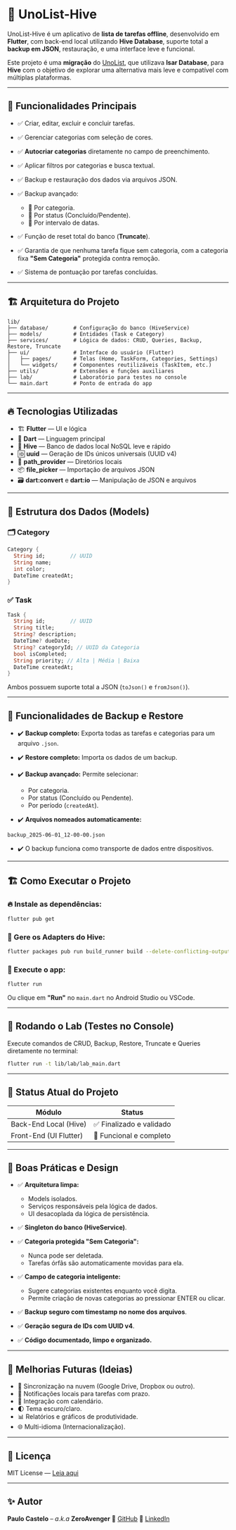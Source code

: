 
# 📝 UnoList-Hive

UnoList-Hive é um aplicativo de **lista de tarefas offline**, desenvolvido em **Flutter**, com back-end local utilizando **Hive Database**, suporte total a **backup em JSON**, restauração, e uma interface leve e funcional.

Este projeto é uma **migração** do [UnoList](https://github.com/paulocastelo/unolist), que utilizava **Isar Database**, para **Hive** com o objetivo de explorar uma alternativa mais leve e compatível com múltiplas plataformas.

---

## 🚀 Funcionalidades Principais

* ✅ Criar, editar, excluir e concluir tarefas.
* ✅ Gerenciar categorias com seleção de cores.
* ✅ **Autocriar categorias** diretamente no campo de preenchimento.
* ✅ Aplicar filtros por categorias e busca textual.
* ✅ Backup e restauração dos dados via arquivos JSON.
* ✅ Backup avançado:

  * 🔸 Por categoria.
  * 🔸 Por status (Concluído/Pendente).
  * 🔸 Por intervalo de datas.
* ✅ Função de reset total do banco (**Truncate**).
* ✅ Garantia de que nenhuma tarefa fique sem categoria, com a categoria fixa **"Sem Categoria"** protegida contra remoção.
* ✅ Sistema de pontuação por tarefas concluídas.

---

## 🏗️ Arquitetura do Projeto

```plaintext
lib/
├── database/        # Configuração do banco (HiveService)
├── models/          # Entidades (Task e Category)
├── services/        # Lógica de dados: CRUD, Queries, Backup, Restore, Truncate
├── ui/              # Interface do usuário (Flutter)
│   ├── pages/       # Telas (Home, TaskForm, Categories, Settings)
│   └── widgets/     # Componentes reutilizáveis (TaskItem, etc.)
├── utils/           # Extensões e funções auxiliares
├── lab/             # Laboratório para testes no console
└── main.dart        # Ponto de entrada do app
```

---

## 🔥 Tecnologias Utilizadas

* 🏗️ **Flutter** — UI e lógica
* 💙 **Dart** — Linguagem principal
* 🐝 **Hive** — Banco de dados local NoSQL leve e rápido
* 🆔 **uuid** — Geração de IDs únicos universais (UUID v4)
* 📂 **path\_provider** — Diretórios locais
* 📦 **file\_picker** — Importação de arquivos JSON
* 🗃️ **dart\:convert** e **dart\:io** — Manipulação de JSON e arquivos

---

## 🔗 Estrutura dos Dados (Models)

### 🗂️ Category

```dart
Category {
  String id;        // UUID
  String name;
  int color;
  DateTime createdAt;
}
```

### ✅ Task

```dart
Task {
  String id;        // UUID
  String title;
  String? description;
  DateTime? dueDate;
  String? categoryId; // UUID da Categoria
  bool isCompleted;
  String priority; // Alta | Média | Baixa
  DateTime createdAt;
}
```

Ambos possuem suporte total a JSON (`toJson()` e `fromJson()`).

---

## 🧠 Funcionalidades de Backup e Restore

* ✔️ **Backup completo:** Exporta todas as tarefas e categorias para um arquivo `.json`.
* ✔️ **Restore completo:** Importa os dados de um backup.
* ✔️ **Backup avançado:** Permite selecionar:

  * Por categoria.
  * Por status (Concluído ou Pendente).
  * Por período (`createdAt`).
* ✔️ **Arquivos nomeados automaticamente:**

```plaintext
backup_2025-06-01_12-00-00.json
```

* ✔️ O backup funciona como transporte de dados entre dispositivos.

---

## 🏗️ Como Executar o Projeto

### 🔥 Instale as dependências:

```bash
flutter pub get
```

### 🧩 Gere os Adapters do Hive:

```bash
flutter packages pub run build_runner build --delete-conflicting-outputs
```

### 🚀 Execute o app:

```bash
flutter run
```

Ou clique em **"Run"** no `main.dart` no Android Studio ou VSCode.

---

## 🧪 Rodando o Lab (Testes no Console)

Execute comandos de CRUD, Backup, Restore, Truncate e Queries diretamente no terminal:

```bash
flutter run -t lib/lab/lab_main.dart
```

---

## 🚦 Status Atual do Projeto

| Módulo                 | Status                  |
| ---------------------- | ----------------------- |
| Back-End Local (Hive)  | ✅ Finalizado e validado |
| Front-End (UI Flutter) | 🚀 Funcional e completo |

---

## 🧠 Boas Práticas e Design

* ✅ **Arquitetura limpa:**

  * Models isolados.
  * Serviços responsáveis pela lógica de dados.
  * UI desacoplada da lógica de persistência.
* ✅ **Singleton do banco (HiveService)**.
* ✅ **Categoria protegida "Sem Categoria":**

  * Nunca pode ser deletada.
  * Tarefas órfãs são automaticamente movidas para ela.
* ✅ **Campo de categoria inteligente:**

  * Sugere categorias existentes enquanto você digita.
  * Permite criação de novas categorias ao pressionar ENTER ou clicar.
* ✅ **Backup seguro com timestamp no nome dos arquivos**.
* ✅ **Geração segura de IDs com UUID v4**.
* ✅ **Código documentado, limpo e organizado.**

---

## 🧰 Melhorias Futuras (Ideias)

* 🔗 Sincronização na nuvem (Google Drive, Dropbox ou outro).
* 🔔 Notificações locais para tarefas com prazo.
* 📅 Integração com calendário.
* 🌓 Tema escuro/claro.
* 📊 Relatórios e gráficos de produtividade.
* 🌐 Multi-idioma (Internacionalização).

---

## 📜 Licença

MIT License — [Leia aqui](./LICENSE)

---

## ✨ Autor

**Paulo Castelo** – *a.k.a* **ZeroAvenger**
🚀 [GitHub](https://github.com/paulocastelo)
🔗 [LinkedIn](https://www.linkedin.com/in/paulo-castelo)

